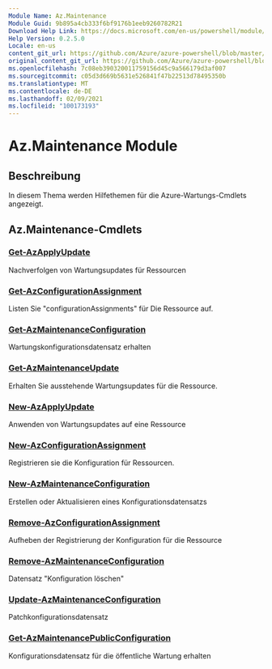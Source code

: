 ```yaml
---
Module Name: Az.Maintenance
Module Guid: 9b895a4cb333f6bf9176b1eeb9260782R21
Download Help Link: https://docs.microsoft.com/en-us/powershell/module/az.maintenance
Help Version: 0.2.5.0
Locale: en-us
content_git_url: https://github.com/Azure/azure-powershell/blob/master/src/Maintenance/Maintenance/help/Az.Maintenance.md
original_content_git_url: https://github.com/Azure/azure-powershell/blob/master/src/Maintenance/Maintenance/help/Az.Maintenance.md
ms.openlocfilehash: 7c08eb390320011759156d45c9a566179d3af007
ms.sourcegitcommit: c05d3d669b5631e526841f47b22513d78495350b
ms.translationtype: MT
ms.contentlocale: de-DE
ms.lasthandoff: 02/09/2021
ms.locfileid: "100173193"
---
```

# Az.Maintenance Module
## Beschreibung
In diesem Thema werden Hilfethemen für die Azure-Wartungs-Cmdlets angezeigt.

## Az.Maintenance-Cmdlets
### [Get-AzApplyUpdate](Get-AzApplyUpdate.md)
Nachverfolgen von Wartungsupdates für Ressourcen

### [Get-AzConfigurationAssignment](Get-AzConfigurationAssignment.md)
Listen Sie "configurationAssignments" für Die Ressource auf.

### [Get-AzMaintenanceConfiguration](Get-AzMaintenanceConfiguration.md)
Wartungskonfigurationsdatensatz erhalten

### [Get-AzMaintenanceUpdate](Get-AzMaintenanceUpdate.md)
Erhalten Sie ausstehende Wartungsupdates für die Ressource.

### [New-AzApplyUpdate](New-AzApplyUpdate.md)
Anwenden von Wartungsupdates auf eine Ressource

### [New-AzConfigurationAssignment](New-AzConfigurationAssignment.md)
Registrieren sie die Konfiguration für Ressourcen.

### [New-AzMaintenanceConfiguration](New-AzMaintenanceConfiguration.md)
Erstellen oder Aktualisieren eines Konfigurationsdatensatzs

### [Remove-AzConfigurationAssignment](Remove-AzConfigurationAssignment.md)
Aufheben der Registrierung der Konfiguration für die Ressource

### [Remove-AzMaintenanceConfiguration](Remove-AzMaintenanceConfiguration.md)
Datensatz "Konfiguration löschen"

### [Update-AzMaintenanceConfiguration](Update-AzMaintenanceConfiguration.md)
Patchkonfigurationsdatensatz

### [Get-AzMaintenancePublicConfiguration](Get-AzMaintenancePublicConfiguration.md)
Konfigurationsdatensatz für die öffentliche Wartung erhalten


